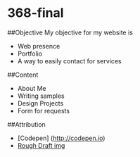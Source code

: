 368-final
=========

##Objective
My objective for my website is

* Web presence
* Portfolio
* A way to easily contact for services

##Content

* About Me
* Writing samples
* Design Projects
* Form for requests

##Attribution

* [Codepen] (http://codepen.io)
* [Rough Draft img](http://edge-img.datpiff.com/mb417494/AC_Smitty_The_Rough_Draft-front-large.jpg)

